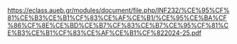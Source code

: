 https://eclass.aueb.gr/modules/document/file.php/INF232/%CE%95%CF%81%CE%B3%CE%B1%CF%83%CE%AF%CE%B1/%CE%95%CE%BA%CF%86%CF%8E%CE%BD%CE%B7%CF%83%CE%B7%CE%95%CF%81%CE%B3%CE%B1%CF%83%CE%AF%CE%B1%CF%822024-25.pdf
